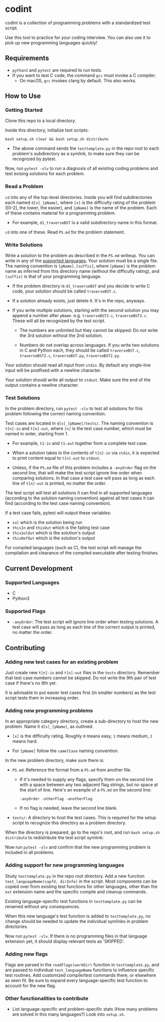 # codint

codint is a collection of programming problems with a standardized test
script.

Use this tool to practice for your coding interview. You can also use it to
pick up new programming languages quickly!

## Requirements

- `python3` and `pytest` are required to run tests.
- If you want to test C code, the command `gcc` must invoke a C compiler.
  - On macOS, `gcc` invokes clang by default. This also works.

## How to Use

### Getting Started

Clone this repo to a local directory.

Inside this directory, initialize test scripts:

```
bash setup.sh clear && bash setup.sh distribute
```

- The above command sends the `testtemplate.py` in the repo root to each
  problem's subdirectory as a symlink, to make sure they can be recognized by
  pytest.

Now, run `pytest -slv` to run a diagnosis of all existing coding problems and
test exising solutions for each problem.

### Read a Problem

`cd` into any of the top-level directories. Inside you will find
subdirectories each named `d[x]_[pName]`, where `[x]` is the difficulty rating
of the problem ([0-2], the lower, the easier), and `[pName]` is the name of the
problem. Each of these contains material for a programming problem.

- For example, `d1_traverseBST` is a valid subdirectory name in this format.

`cd` into one of these. Read `PS.md` for the problem statement.

### Write Solutions

Write a solution to the problem as described in the `PS.md` writeup. You can
write in any of the [supported languages](#supported-languages). Your solution
must be a single file. The naming convention is `[pName].[suffix]`, where
`[pName]` is the problem name as inferred from this directory name (without the
difficulty rating), and `[suffix]` is that of your programming language.

- If the problem directory is `d1_traverseBST` and you decide to write C code,
  your solution should be called `traverseBST.c`.

- If a solution already exists, just delete it. It's in the repo, anyways.

- If you write multiple solutions, starting with the second solution you may
  append a number after `pName`. e.g. `traverseBST2.c`, `traverseBST3.c`.
  These will all be recognized by the test script.

  - The numbers are unlimited but they cannot be skipped: Do not write the 3rd
    solution without the 2nd solution.

  - Numbers do not overlap across languages. If you write two solutions in C
    and Python each, they should be called `traverseBST.c`, `traverseBST2.c`,
    `traverseBST.py`, `traverseBST2.py`.

Your solution should read all input from `stdin`. By default any single-line
input will be postfixed with a newline character.

Your solution should write all output to `stdout`. Make sure the end of the
output contains a newline character.

### Test Solutions

In the problem directory, run `pytest -slv` to test all solutions for this
problem following the correct naming convention.

Test cases are located in `d[x]_[pName]/tests/`. The naming convention is
`t[n]-in` and `t[n]-out`, where `[n]` is the test case number, which must be
named in order, starting from 1.

- For example, `t1-in` and `t1-out` together form a complete test case.

- When a solution takes in the contents of `t[n]-in` via `stdin`, it is
  expected to print content equal to `t[n]-out` to `stdout`.

- Unless, if the `PS.md` file of this problem includes a `-anyOrder` flag on
  the second line, that will make the test script ignore line order when
  comparing solutions. In that case a test case will pass as long as each line
  of `t[n]-out` is printed, no matter the order.

The test script will test all solutions it can find in all supported languages
(according to the solution naming convention) against all test cases it can
find (according to the test case naming convention).

If a test case fails, pytest will output these variables:

- `sol` which is the solution being run
- `thisIn` and `thisOut` which is the failing test case
- `thisSolOut` which is the solution's output
- `thisRefOut` which is the solution's output

For compiled languages (such as C), the test script will manage the
compilation and clearance of the compiled executable after testing finishes.

## Current Development

### Supported Languages

- C
- Python3

### Supported Flags

- `-anyOrder`: The test script will ignore line order when testing solutions.
  A test case will pass as long as each line of the correct output is printed,
  no matter the order.

## Contributing

### Adding new test cases for an existing problem

Just create new `t[n]-in` and `t[n]-out` files in the `tests` directory.
Remember that test case numbers cannot be skipped. Do not write the 9th pair
of test case if there's no 8th yet.

It is advisable to put easier test cases first (in smaller numbers) as the
test script tests them in increasing order.

### Adding new programming problems

In an appropriate category directory, create a sub-directory to host the new
problem. Name it `d[x]_[pName]`, as outlined.

- `[x]` is the difficulty rating. Roughly `0` means easy, `1` means medium,
  `2` means hard.

- For `[pName]` follow the `camelCase` naming convention.

In the new problem directory, make sure there is:

- `PS.md`: Reference the format from a `PS.md` from another file.

  - If it's needed to supply any flags, specify them on the second line with a
    space between any two adjacent flag strings, but no space at the start of
    line. Here's an example of a `PS.md` on the second line:

    ```
    -anyOrder -otherFlag -anotherFlag
    ```

  - If no flag is needed, leave the second line blank.

- `tests/`: A directory to host the test cases. This is required for the setup
  script to recognize this directory as a problem directory.

When the directory is prepared, go to the repo's root, and run `bash setup.sh
distribute` to redistribute the test script symlink:

Now run `pytest -slv` and confirm that the new programming problem is included
in all problems.

### Adding support for new programming languages

Study `testtemplate.py` in the repo root directory. Add a new function
`test_languageName(capfd, dirInfo)` in the script. Most components can be
copied over from existing test functions for other languages, other than the
`ext` extension name and the specific compile and cleanup commands.

Existing language-specific test functions in `testtemplate.py` can be renamed
without any consequences.

When this new language's test function is added to `testtemplate.py`, no
change should be needed to update the individual symlinks in problem
directories.

Now run `pytest -slv`. If there is no programming files in that language
extension yet, it should display relevant tests as 'SKIPPED'.

### Adding new flags

Flags are parsed in the `readFlags(workDir)` function in `testtemplate.py`,
and are passed to individual `test_languageName` functions to influence
specific test routines.  Add customized compile/test commands there, or
elsewhere as seen fit.  Be sure to expand every language-specific test
function to account for the new flag.

### Other functionalities to contribute

- List language-specific and problem-specific stats (How many problems are
  solved in this many languages?) Look into `setup.sh`.
